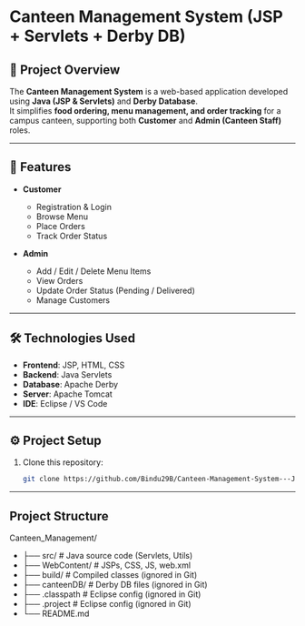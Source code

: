 # Canteen Management System (JSP + Servlets + Derby DB)

## 📖 Project Overview
The **Canteen Management System** is a web-based application developed using **Java (JSP & Servlets)** and **Derby Database**.  
It simplifies **food ordering, menu management, and order tracking** for a campus canteen, supporting both **Customer** and **Admin (Canteen Staff)** roles.

---

## 🚀 Features
- **Customer**
  - Registration & Login
  - Browse Menu
  - Place Orders
  - Track Order Status

- **Admin**
  - Add / Edit / Delete Menu Items
  - View Orders
  - Update Order Status (Pending / Delivered)
  - Manage Customers

---

## 🛠️ Technologies Used
- **Frontend**: JSP, HTML, CSS
- **Backend**: Java Servlets
- **Database**: Apache Derby
- **Server**: Apache Tomcat
- **IDE**: Eclipse / VS Code

---

## ⚙️ Project Setup
1. Clone this repository:
   ```bash
   git clone https://github.com/Bindu29B/Canteen-Management-System---JSP-Servelts.git

---

## Project Structure
Canteen_Management/
 - ├── src/                # Java source code (Servlets, Utils)
 - ├── WebContent/         # JSPs, CSS, JS, web.xml
 - ├── build/              # Compiled classes (ignored in Git)
 - ├── canteenDB/          # Derby DB files (ignored in Git)
 - ├── .classpath          # Eclipse config (ignored in Git)
 - ├── .project            # Eclipse config (ignored in Git)
 - └── README.md

